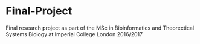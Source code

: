 # Final-Project
Final research project as part of the MSc in Bioinformatics and Theorectical Systems Biology at Imperial College London 2016/2017
